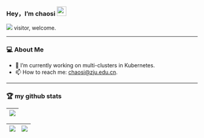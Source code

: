 ### Hey，I’m chaosi  <img src="https://media.giphy.com/media/hvRJCLFzcasrR4ia7z/giphy.gif" width="25px">

![](https://moe-counter.glitch.me/get/@:chaosi-zju?theme=gelbooru) visitor, welcome.

<hr/>

### 💻 About Me

- 🔭 I’m currently working on multi-clusters in Kubernetes.
- 📫 How to reach me: chaosi@zju.edu.cn.

<hr/>

### 🏆 my github stats

|![](https://github-readme-stats.vercel.app/api?username=chaosi-zju&theme=buefy&show_icons=true)|
|-|

|![](https://github-readme-streak-stats.herokuapp.com/?user=HenryJi529)|![](https://github-readme-stats.vercel.app/api/top-langs/?username=chaosi-zju&layout=compact&langs_count=10)|
|-|-|

<!--
**chaosi-zju/chaosi-zju** is a ✨ _special_ ✨ repository because its `README.md` (this file) appears on your GitHub profile.

Here are some ideas to get you started:

- 🔭 I’m currently working on ...
- 🌱 I’m currently learning ...
- 👯 I’m looking to collaborate on ...
- 🤔 I’m looking for help with ...
- 💬 Ask me about ...
- 📫 How to reach me: ...
- 😄 Pronouns: ...
- ⚡ Fun fact: ...
-->
